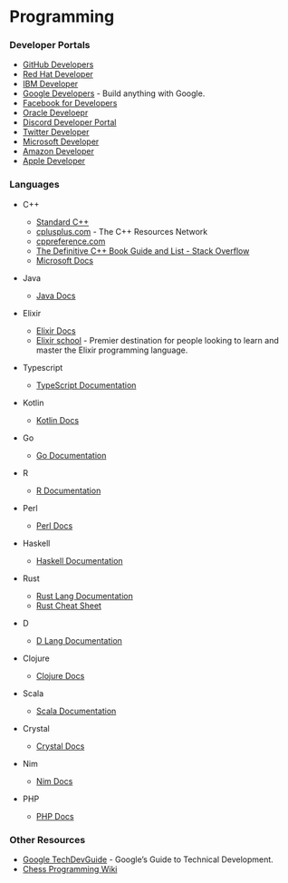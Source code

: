 # Programming

### Developer Portals
  - [GitHub Developers](https://developer.github.com/)
  - [Red Hat Developer](https://developers.redhat.com/)
  - [IBM Developer](https://developer.ibm.com/)
  - [Google Developers](https://developers.google.com/) - Build anything with Google.
  - [Facebook for Developers](https://developers.facebook.com/)
  - [Oracle Develoepr](https://developer.oracle.com/)
  - [Discord Developer Portal]()
  - [Twitter Developer](https://developer.twitter.com/)
  - [Microsoft Developer](https://developer.microsoft.com/en-us/)
  - [Amazon Developer](https://developer.amazon.com/)
  - [Apple Developer](https://developer.apple.com/)

### Languages
- C++
  - [Standard C++](https://isocpp.org/)
  - [cplusplus.com](http://www.cplusplus.com/) - The C++ Resources Network
  - [cppreference.com](https://en.cppreference.com/w/)
  - [The Definitive C++ Book Guide and List - Stack Overflow](https://stackoverflow.com/questions/388242/the-definitive-c-book-guide-and-list)
  - [Microsoft Docs](https://docs.microsoft.com/en-us/)

- Java
  - [Java Docs](https://www.oracle.com/technetwork/java/)

- Elixir
  - [Elixir Docs](https://elixir-lang.org/)
  - [Elixir school](https://elixirschool.com/en/) -  Premier destination for people looking to learn and master the Elixir programming language.

- Typescript
  - [TypeScript Documentation](https://www.typescriptlang.org/docs/home.html)

- Kotlin
  - [Kotlin Docs](https://kotlinlang.org/docs/reference/)

- Go
  - [Go Documentation](https://golang.org/doc/)

- R
  - [R Documentation](https://www.r-project.org/)

- Perl
  - [Perl Docs](https://learn.perl.org/)

- Haskell
  - [Haskell Documentation](https://www.haskell.org/documentation/)

- Rust
  - [Rust Lang Documentation](https://www.rust-lang.org/learn/get-started)
  - [Rust Cheat Sheet](https://cheats.rs/)

- D
  - [D Lang Documentation](https://dlang.org/)

- Clojure
  - [Clojure Docs](https://clojure.org/)

- Scala
  - [Scala Documentation](https://docs.scala-lang.org/)

- Crystal
  - [Crystal Docs](https://crystal-lang.org/)

- Nim
  - [Nim Docs](https://nim-lang.org/)

- PHP
  - [PHP Docs](https://www.php.net/)
  
### Other Resources
- [Google TechDevGuide](https://techdevguide.withgoogle.com/) - Google’s Guide to Technical Development.
- [Chess Programming Wiki](https://www.chessprogramming.org/Main_Page)
